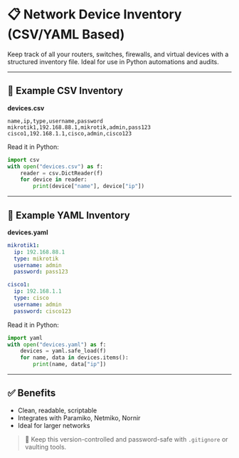 # 📋 Network Device Inventory (CSV/YAML Based)

Keep track of all your routers, switches, firewalls, and virtual devices with a structured inventory file. Ideal for use in Python automations and audits.

---

## 🧾 Example CSV Inventory
**devices.csv**
```csv
name,ip,type,username,password
mikrotik1,192.168.88.1,mikrotik,admin,pass123
cisco1,192.168.1.1,cisco,admin,cisco123
```

Read it in Python:
```python
import csv
with open("devices.csv") as f:
    reader = csv.DictReader(f)
    for device in reader:
        print(device["name"], device["ip"])
```

---

## 📘 Example YAML Inventory
**devices.yaml**
```yaml
mikrotik1:
  ip: 192.168.88.1
  type: mikrotik
  username: admin
  password: pass123

cisco1:
  ip: 192.168.1.1
  type: cisco
  username: admin
  password: cisco123
```

Read it in Python:
```python
import yaml
with open("devices.yaml") as f:
    devices = yaml.safe_load(f)
    for name, data in devices.items():
        print(name, data["ip"])
```

---

## ✅ Benefits
- Clean, readable, scriptable
- Integrates with Paramiko, Netmiko, Nornir
- Ideal for larger networks

> 🧠 Keep this version-controlled and password-safe with `.gitignore` or vaulting tools.

